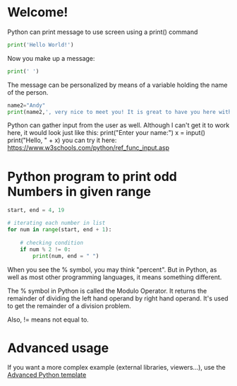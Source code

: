 # Welcome!

Python can print message to use screen using a print() command

```python runnable
print('Hello World!')
```

Now you make up a message:

```python runnable
print(' ')
```

The message can be personalized by means of a variable holding the name of the person.

```python runnable
name2="Andy"
print(name2,', very nice to meet you! It is great to have you here with us')
```

Python can gather input from the user as well. Although I can't get it to work here, it would look just like this:
print("Enter your name:")
x = input()
print("Hello, " + x)
you can try it here: https://www.w3schools.com/python/ref_func_input.asp

# Python program to print odd Numbers in given range
```python runnable
start, end = 4, 19

# iterating each number in list
for num in range(start, end + 1):
	
	# checking condition
	if num % 2 != 0:
		print(num, end = " ")
```

When you see the % symbol, you may think "percent". But in Python, as well as most other programming languages, it means something different.

The % symbol in Python is called the Modulo Operator. It returns the remainder of dividing the left hand operand by right hand operand. It's used to get the remainder of a division problem.

Also, != means not equal to.

# Advanced usage

If you want a more complex example (external libraries, viewers...), use the [Advanced Python template](https://tech.io/select-repo/429)
